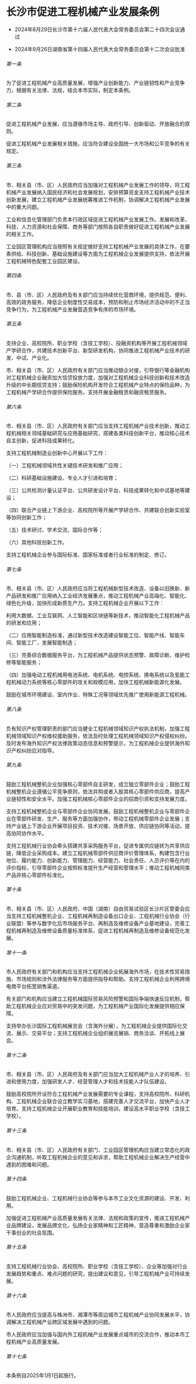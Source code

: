 # 长沙市促进工程机械产业发展条例

- 2024年8月29日长沙市第十六届人民代表大会常务委员会第二十四次会议通过

- 2024年9月26日湖南省第十四届人民代表大会常务委员会第十二次会议批准

<!-- INFO END -->

###### 第一条

为了促进工程机械产业高质量发展，增强产业创新能力、产业链韧性和产业竞争力，根据有关法律、法规，结合本市实际，制定本条例。

###### 第二条

促进工程机械产业发展，应当遵循市场主导、政府引导、创新驱动、开放融合的原则。

促进工程机械产业发展相关措施，应当符合建设全国统一大市场和公平竞争的有关规定。

###### 第三条

市、相关县（市、区）人民政府应当加强对工程机械产业发展工作的领导，将工程机械产业发展纳入国民经济和社会发展规划，安排预算资金支持工程机械产业技术创新发展，建立工程机械产业发展统筹推进工作机制，协调解决工程机械产业发展中的重大问题。

工业和信息化管理部门负责本行政区域促进工程机械产业发展工作。发展和改革、科技、人力资源和社会保障、商务等部门按照各自职责做好促进工程机械产业发展的相关工作。

工业园区管理机构应当按照有关规定做好支持工程机械产业发展的具体工作，在要素供给、科技创新、基础设施建设等方面为工程机械企业发展提供支持，依法开展工程机械特色配套工业园区建设。

###### 第四条

市、县（市、区）人民政府及有关部门应当持续优化营商环境，提供规范、便利、高效的政务服务，降低企业制度性交易成本，预防和制止市场经济活动中的不正当竞争行为，为工程机械产业发展营造竞争有序的市场环境。

###### 第五条

支持企业、高校院所、职业学校（含技工学校）、投融资机构等开展工程机械领域产学研合作，共建技术创新平台、新型研发机构，协同推进工程机械产业技术的研发、中试、产业化。

市、相关县（市、区）人民政府有关部门应当推动银企对接，引导银行等金融机构对工程机械企业融资加大信贷投放力度，加强对工程机械企业科技创新和技术改造升级的中长期信贷支持；鼓励保险机构开发符合工程机械产业特点的保险品种，为工程机械产学研合作提供保险服务。支持开展金融租赁和融资租赁服务。

###### 第六条

市、相关县（市、区）人民政府有关部门应当支持工程机械产业技术创新，推动工程机械相关领域基础研究与应用基础研究，搭建各类科技创新平台，推动核心技术自主创新，促进科技成果转化。

支持工程机械制造业创新中心开展以下工作：

（一）工程机械领域共性关键技术研发和推广应用；

（二）科研基础设施建设、专业人才引进和培育；

（三）公共检测计量认证平台、公共研发设计平台、科技成果转化和中试基地等建设；

（四）联合产业链上下游企业、高校院所等开展产学研合作、共建联合创新实验室等协同创新工作；

（五）技术研讨、学术交流、国际合作等；

（六）其他科技创新工作。

支持工程机械企业参与国际标准、国家标准或者行业标准的制定、修订。

###### 第七条

市、相关县（市、区）人民政府应当将工程机械新型技术改造、设备以旧换新、新产品研发和推广应用纳入工业经济发展重点，推动工程机械产业高端化、智能化、绿色化升级，加快形成新质生产力。支持工程机械企业开展以下工作：

利用大数据、工业互联网、人工智能和区块链等新技术，推动智能化工程机械产品的研发和应用；

（二）应用智能制造标准，通过新型技术改造建设智能工位、智能产线、智能车间、智能工厂，发展智能制造；

（三）完善综合数据服务平台，为工程机械产品提供状态预警、故障诊断、维护检修等智能服务；

（四）加强电动工程机械用电池系统、电机系统、电控系统、换电系统以及氢能工程机械动力系统等核心零部件的攻关和规模应用，加快工程机械新能源化发展。

鼓励在城市环境建设、室内作业、特殊工况等领域优先推广使用新能源工程机械。

###### 第八条

负有知识产权管理职责的部门应当健全工程机械领域知识产权执法机制，加强工程机械领域知识产权维权援助服务，依法及时处理工程机械领域知识产权侵权纠纷。及时发布海外知识产权法律政策动态信息和预警提示，为工程机械企业提供海外知识产权纠纷应对指导。

###### 第九条

鼓励工程机械整机企业加强核心零部件自主研发，成立独立零部件企业；鼓励工程机械整机企业遵循公平竞争原则，依法并购或者入股其核心零部件供应商，提高产业链韧性和安全水平。加强工程机械核心零部件企业的招商引资和支持发展力度。

支持工程机械整机企业与零部件企业协同发展。鼓励工程机械整机企业与零部件企业在零部件研发、生产、服务等方面加强协作，带动工程机械零部件企业发展；支持产业链上下游企业开展项目投资、技术对接、场景开放、供应链协同等活动，提高协同协作水平。

支持工程机械行业协会牵头搭建共享采购服务平台，促进专属供应链转为共享供应链，降低企业采购成本。建立工程机械零部件供应商评价管理体系，构建包含行业地位、履约能力、创新能力、管理能力、经营能力、社会责任、人员评价等在内的评价指标，引导零部件企业按照标准提升生产经营和管理水平；推动工程机械同类产品非核心零部件标准化。

###### 第十条

市、相关县（市、区）人民政府、中国（湖南）自由贸易试验区长沙片区管委会应当支持工程机械整机企业、工程机械再制造设备出口企业、工程机械行业协会（行业联盟）等参与数字化后市场服务平台、再制造及维修设备产业基地建设，完善工程机械再制造及维修设备质量标准体系，促进工程机械再制造及维修设备规范化发展。

###### 第十一条

市人民政府有关部门和机构应当支持工程机械企业拓展海外市场，在技术性贸易措施、市场规则和涉外法律服务等方面提供指导和帮助。支持工程机械企业利用跨境电商平台拓宽销售渠道。

有关部门和机构应当建立工程机械国际贸易风险预警和国际争端快速反应机制，帮助工程机械企业应对贸易中的突发问题，为工程机械产业国际化发展提供相应保障。

支持举办长沙国际工程机械展览会（含海外分展），为工程机械企业提供国际化交流、展示、交易平台；支持工程机械企业组织展览展销、商务洽谈、开拓线上展会。

###### 第十二条

市、相关县（市、区）人民政府及有关部门应当加大工程机械产业人才的培养、引进和使用力度，加强研发人才、经营管理人才和技术技能人才队伍建设。

鼓励高校院所开设符合工程机械产业发展需要的专业课程，支持高校院所、科研机构、工程机械企业联合设立教学实习基地，搭建完善人才交流平台，加快产业人才培育。支持工程机械企业开展职业教育和技能培训，建设高水平职业学校（含技工学校）。

###### 第十三条

市、相关县（市、区）人民政府有关部门、工业园区管理机构应当建立常态化的政企沟通机制，听取工程机械企业的意见和诉求，帮助工程机械企业解决生产经营中遇到的困难和问题。

###### 第十四条

鼓励工程机械企业、工程机械行业协会等参与本市工业文化资源的建设、开发、利用。

加强促进工程机械产业高质量发展有关法律、法规和政策的宣传，推进工程机械产业品牌建设，发展品牌文化，弘扬企业家精神和工匠精神，营造尊重和激励企业家干事创业的社会氛围。

###### 第十五条

支持工程机械行业协会、高校院所、职业学校（含技工学校）、企业等加强对行业发展趋势和重点、难点问题的研究，提出建议和意见，引导工程机械产业可持续发展。

###### 第十六条

市人民政府应当提高与株洲市、湘潭市等周边城市工程机械产业协同发展水平，协调解决工程机械产业跨区域发展中遇到的问题。

市人民政府应当加强与国内外工程机械产业发展重点城市的交流合作，推动本市工程机械产业高质量发展。

###### 第十七条

本条例自2025年1月1日起施行。

